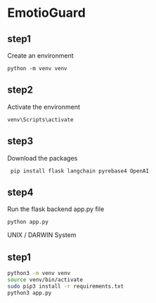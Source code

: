 # EmotioGuard

## step1
Create an environment

```python -m venv venv```

## step2
Activate the environment

``` venv\Scripts\activate ```

## step3
Download the packages

``` pip install flask langchain pyrebase4 OpenAI```

## step4
Run the flask backend app.py file

``` python app.py ```

UNIX / DARWIN System

## step1
```bash
python3 -m venv venv 
source venv/bin/activate
sudo pip3 install -r requirements.txt
python3 app.py
```


